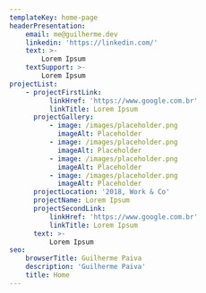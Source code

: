 ```yaml
---
templateKey: home-page
headerPresentation:
    email: me@guilherme.dev
    linkedin: 'https://linkedin.com/'
    text: >-
        Lorem Ipsum
    textSupport: >-
        Lorem Ipsum
projectList:
    - projectFirstLink:
          linkHref: 'https://www.google.com.br'
          linkTitle: Lorem Ipsum
      projectGallery:
          - image: /images/placeholder.png
            imageAlt: Placeholder
          - image: /images/placeholder.png
            imageAlt: Placeholder
          - image: /images/placeholder.png
            imageAlt: Placeholder
          - image: /images/placeholder.png
            imageAlt: Placeholder
      projectLocation: '2018, Work & Co'
      projectName: Lorem Ipsum
      projectSecondLink:
          linkHref: 'https://www.google.com.br'
          linkTitle: Lorem Ipsum
      text: >-
          Lorem Ipsum
seo:
    browserTitle: Guilherme Paiva
    description: 'Guilherme Paiva'
    title: Home
---
```

